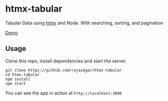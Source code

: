 # htmx-tabular

Tabular Data using [htmx](https://htmx.org) and Node.
With searching, sorting, and pagination


[Demo](https://htmx-tabular.herokuapp.com)

## Usage
Clone this repo, install dependencies and start the server.
```
git clone https://github.com/rajasegar/htmx-tabular
cd htmx-tabular
npm install
npm start
```

You can see the app in action at `http://localhost:3000`
